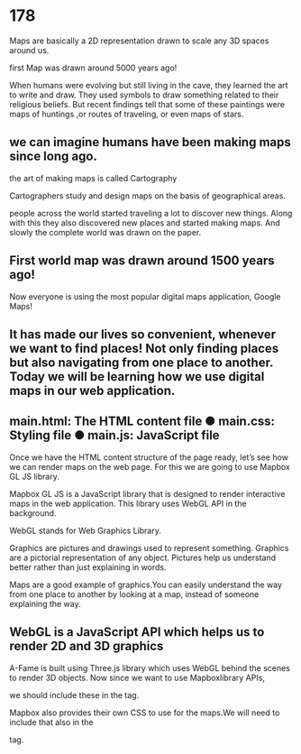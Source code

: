 # 178

Maps are basically a 2D representation drawn to scale any 3D spaces around us.


first Map was drawn around 5000 years ago!

When humans were evolving but still living in the cave, they learned the art to write and draw. They used symbols
to draw something related to their religious beliefs.
But recent findings tell that some of these paintings were maps of huntings ,or routes of traveling, or even
maps of stars.

we can imagine humans have been making maps since long ago.
--------------------------------------------------------------------------------------------------------------------
 the art of making maps is called Cartography
 
 Cartographers study and design maps on the basis of geographical areas.
 
people across the world started traveling a lot to discover new things.
Along with this they also discovered new places and started making maps.
And slowly the complete world was drawn on the paper.

First world map was drawn around 1500 years ago!
--------------------------------------------------------------------------------------------------------------------
Now everyone is using the most popular digital maps application, Google Maps!

It has made our lives so convenient, whenever we want to find places!
Not only finding places but also navigating from one place to another.
Today we will be learning how we use digital maps in our web application.
-------------------------------------------------------------------------------------------------------------------
main.html: The HTML content file
● main.css: Styling file
● main.js: JavaScript file
-------------------------------------------------------------------------------------------------------------------
Once we have the HTML content structure of the page ready, let’s see how we can render maps on the web
page. For this we are going to use Mapbox GL JS library.

Mapbox GL JS is a JavaScript library that is designed to render interactive maps in the web application. This library uses WebGL API in the background.

WebGL stands for Web Graphics Library.

Graphics are pictures and drawings used to represent something.
Graphics are a pictorial representation of any object.
Pictures help us understand better rather than just explaining in words.

Maps are a good example of graphics.You can easily understand the way from one place to another by looking at
a map, instead of someone explaining the way.

WebGL is a JavaScript API which helps us to render 2D and 3D graphics
------------------------------------------------------------------------------------
A-Fame is built using Three.js library which uses WebGL behind the scenes
to render 3D objects. Now since we want to use Mapboxlibrary APIs,

we should include these in the <head> tag.
<script src='https://api.mapbox.com/mapbox-gl-js/v2.2.0/mapbox-gl.js'></script>

 Mapbox also provides their own CSS to use for the maps.We will need to include that also in the
<head> tag.
 <link href='https://api.mapbox.com/mapboxgl-js/v2.2.0/mapbox-gl.css' rel='stylesheet' />
